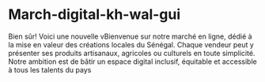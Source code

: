 # March-digital-kh-wal-gui
Bien sûr! Voici une nouvelle vBienvenue sur notre marché en ligne, dédié à la mise en valeur des créations locales du Sénégal. Chaque vendeur peut y présenter ses produits artisanaux, agricoles ou culturels en toute simplicité. Notre ambition est de bâtir un espace digital inclusif, équitable et accessible à tous les talents du pays
